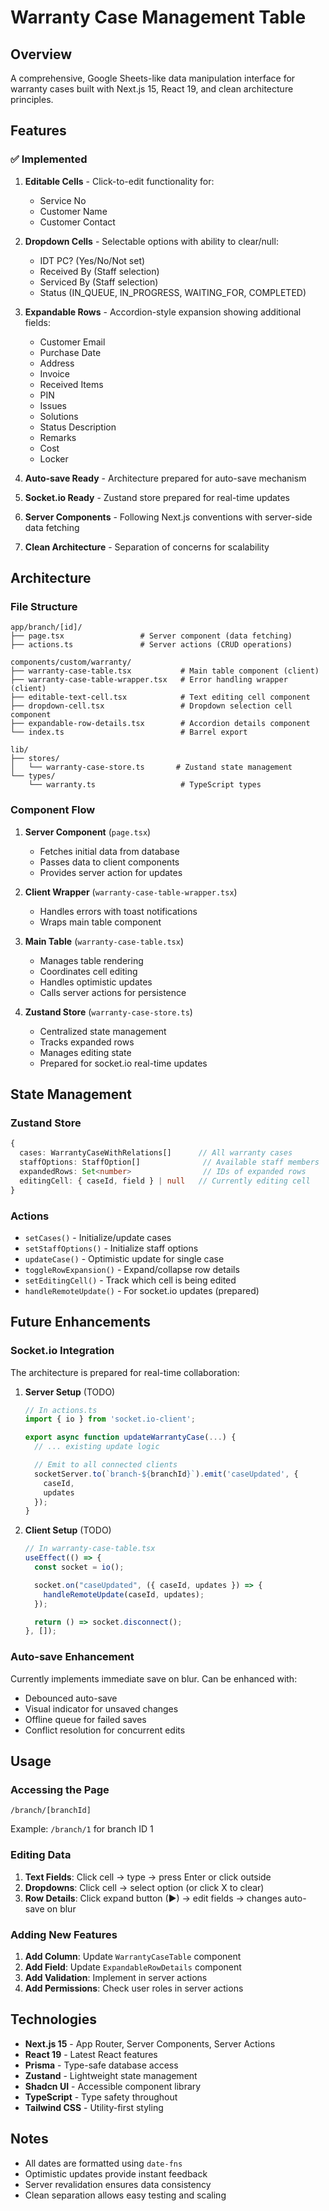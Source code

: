 # Warranty Case Management Table

## Overview

A comprehensive, Google Sheets-like data manipulation interface for warranty cases built with Next.js 15, React 19, and clean architecture principles.

## Features

### ✅ Implemented

1. **Editable Cells** - Click-to-edit functionality for:

   - Service No
   - Customer Name
   - Customer Contact

2. **Dropdown Cells** - Selectable options with ability to clear/null:

   - IDT PC? (Yes/No/Not set)
   - Received By (Staff selection)
   - Serviced By (Staff selection)
   - Status (IN_QUEUE, IN_PROGRESS, WAITING_FOR, COMPLETED)

3. **Expandable Rows** - Accordion-style expansion showing additional fields:

   - Customer Email
   - Purchase Date
   - Address
   - Invoice
   - Received Items
   - PIN
   - Issues
   - Solutions
   - Status Description
   - Remarks
   - Cost
   - Locker

4. **Auto-save Ready** - Architecture prepared for auto-save mechanism
5. **Socket.io Ready** - Zustand store prepared for real-time updates
6. **Server Components** - Following Next.js conventions with server-side data fetching
7. **Clean Architecture** - Separation of concerns for scalability

## Architecture

### File Structure

```
app/branch/[id]/
├── page.tsx                 # Server component (data fetching)
├── actions.ts               # Server actions (CRUD operations)

components/custom/warranty/
├── warranty-case-table.tsx           # Main table component (client)
├── warranty-case-table-wrapper.tsx   # Error handling wrapper (client)
├── editable-text-cell.tsx            # Text editing cell component
├── dropdown-cell.tsx                 # Dropdown selection cell component
├── expandable-row-details.tsx        # Accordion details component
└── index.ts                          # Barrel export

lib/
├── stores/
│   └── warranty-case-store.ts       # Zustand state management
└── types/
    └── warranty.ts                   # TypeScript types
```

### Component Flow

1. **Server Component** (`page.tsx`)

   - Fetches initial data from database
   - Passes data to client components
   - Provides server action for updates

2. **Client Wrapper** (`warranty-case-table-wrapper.tsx`)

   - Handles errors with toast notifications
   - Wraps main table component

3. **Main Table** (`warranty-case-table.tsx`)

   - Manages table rendering
   - Coordinates cell editing
   - Handles optimistic updates
   - Calls server actions for persistence

4. **Zustand Store** (`warranty-case-store.ts`)
   - Centralized state management
   - Tracks expanded rows
   - Manages editing state
   - Prepared for socket.io real-time updates

## State Management

### Zustand Store

```typescript
{
  cases: WarrantyCaseWithRelations[]      // All warranty cases
  staffOptions: StaffOption[]              // Available staff members
  expandedRows: Set<number>                // IDs of expanded rows
  editingCell: { caseId, field } | null   // Currently editing cell
}
```

### Actions

- `setCases()` - Initialize/update cases
- `setStaffOptions()` - Initialize staff options
- `updateCase()` - Optimistic update for single case
- `toggleRowExpansion()` - Expand/collapse row details
- `setEditingCell()` - Track which cell is being edited
- `handleRemoteUpdate()` - For socket.io updates (prepared)

## Future Enhancements

### Socket.io Integration

The architecture is prepared for real-time collaboration:

1. **Server Setup** (TODO)

   ```typescript
   // In actions.ts
   import { io } from 'socket.io-client';

   export async function updateWarrantyCase(...) {
     // ... existing update logic

     // Emit to all connected clients
     socketServer.to(`branch-${branchId}`).emit('caseUpdated', {
       caseId,
       updates
     });
   }
   ```

2. **Client Setup** (TODO)
   ```typescript
   // In warranty-case-table.tsx
   useEffect(() => {
     const socket = io();

     socket.on("caseUpdated", ({ caseId, updates }) => {
       handleRemoteUpdate(caseId, updates);
     });

     return () => socket.disconnect();
   }, []);
   ```

### Auto-save Enhancement

Currently implements immediate save on blur. Can be enhanced with:

- Debounced auto-save
- Visual indicator for unsaved changes
- Offline queue for failed saves
- Conflict resolution for concurrent edits

## Usage

### Accessing the Page

```
/branch/[branchId]
```

Example: `/branch/1` for branch ID 1

### Editing Data

1. **Text Fields**: Click cell → type → press Enter or click outside
2. **Dropdowns**: Click cell → select option (or click X to clear)
3. **Row Details**: Click expand button (▶) → edit fields → changes auto-save on blur

### Adding New Features

1. **Add Column**: Update `WarrantyCaseTable` component
2. **Add Field**: Update `ExpandableRowDetails` component
3. **Add Validation**: Implement in server actions
4. **Add Permissions**: Check user roles in server actions

## Technologies

- **Next.js 15** - App Router, Server Components, Server Actions
- **React 19** - Latest React features
- **Prisma** - Type-safe database access
- **Zustand** - Lightweight state management
- **Shadcn UI** - Accessible component library
- **TypeScript** - Type safety throughout
- **Tailwind CSS** - Utility-first styling

## Notes

- All dates are formatted using `date-fns`
- Optimistic updates provide instant feedback
- Server revalidation ensures data consistency
- Clean separation allows easy testing and scaling
